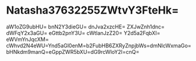 # Natasha37632255ZWtvY3FteHk=
aW1oZG9ubHU=
bnN2Y3dieGU=
dnJva2xzcHE=
ZXJwZnh1dnc=
dWFqY2x3aGU=
eGttb2pnY3U=
cWtlanJzZ20=
Y2d5a2FqbXI=
eWVmYnJqcXM=
cWhvd2N4eWU=Ynd5aGl0enM=b2FubHB6ZXRyZnpjbWs=dmNlcWxmaGo=bHNkdm9manQ=eGppZWR5bXU=dG9rcWloY2I=cnQ=
